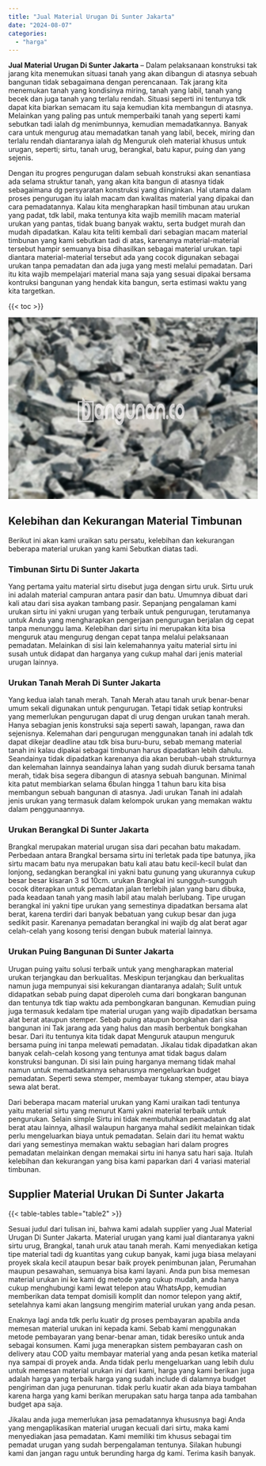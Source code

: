 ```yaml
---
title: "Jual Material Urugan Di Sunter Jakarta"
date: "2024-08-07"
categories: 
  - "harga"
---
```


**Jual Material Urugan Di Sunter Jakarta** – Dalam pelaksanaan konstruksi tak jarang kita menemukan situasi tanah yang akan dibangun di atasnya sebuah bangunan tidak sebagaimana dengan perencanaan. Tak jarang kita menemukan tanah yang kondisinya miring, tanah yang labil, tanah yang becek dan juga tanah yang terlalu rendah. Situasi seperti ini tentunya tdk dapat kita biarkan semacam itu saja kemudian kita membangun di atasnya. Melainkan yang paling pas untuk memperbaiki tanah yang seperti kami sebutkan tadi ialah dg menimbunnya, kemudian memadatkannya. Banyak cara untuk mengurug atau memadatkan tanah yang labil, becek, miring dan terlalu rendah diantaranya ialah dg Menguruk oleh material khusus untuk urugan, seperti; sirtu, tanah urug, berangkal, batu kapur, puing dan yang sejenis.

Dengan itu progres pengurugan dalam sebuah konstruksi akan senantiasa ada selama struktur tanah, yang akan kita bangun di atasnya tidak sebagaimana dg persyaratan konstruksi yang diinginkan. Hal utama dalam proses pengurugan itu ialah macam dan kwalitas material yang dipakai dan cara pemadatannya. Kalau kita mengharapkan hasil timbunan atau urukan yang padat, tdk labil, maka tentunya kita wajib memilih macam material urukan yang pantas, tidak buang banyak waktu, serta budget murah dan mudah dipadatkan. Kalau kita teliti kembali dari sebagian macam material timbunan yang kami sebutkan tadi di atas, karenanya material-material tersebut hampir semuanya bisa dihasilkan sebagai material urukan. tapi diantara material-material tersebut ada yang cocok digunakan sebagai urukan tanpa pemadatan dan ada juga yang mesti melalui pemadatan. Dari itu kita wajib mempelajari material mana saja yang sesuai dipakai bersama kontruksi bangunan yang hendak kita bangun, serta estimasi waktu yang kita targetkan.

{{< toc >}}

![Jual Material Urugan Di Sunter Jakarta](/images/jual-urugan-18.png)

## Kelebihan dan Kekurangan Material Timbunan

Berikut ini akan kami uraikan satu persatu, kelebihan dan kekurangan beberapa material urukan yang kami Sebutkan diatas tadi.

### Timbunan Sirtu Di Sunter Jakarta

Yang pertama yaitu material sirtu disebut juga dengan sirtu uruk. Sirtu uruk ini adalah material campuran antara pasir dan batu. Umumnya dibuat dari kali atau dari sisa ayakan tambang pasir. Sepanjang pengalaman kami urukan sirtu ini yakni urugan yang terbaik untuk pengurugan, terutamanya untuk Anda yang mengharapkan pengerjaan pengurugan berjalan dg cepat tanpa menunggu lama. Kelebihan dari sirtu ini merupakan kita bisa menguruk atau mengurug dengan cepat tanpa melalui pelaksanaan pemadatan. Melainkan di sisi lain kelemahannya yaitu material sirtu ini susah untuk didapat dan harganya yang cukup mahal dari jenis material urugan lainnya.

### Urukan Tanah Merah Di Sunter Jakarta

Yang kedua ialah tanah merah. Tanah Merah atau tanah uruk benar-benar umum sekali digunakan untuk pengurugan. Tetapi tidak setiap kontruksi yang memerlukan pengurugan dapat di urug dengan urukan tanah merah. Hanya sebagian jenis konstruksi saja seperti sawah, lapangan, rawa dan sejenisnya. Kelemahan dari pengurugan menggunakan tanah ini adalah tdk dapat dikejar deadline atau tdk bisa buru-buru, sebab memang material tanah ini kalau dipakai sebagai timbunan harus dipadatkan lebih dahulu. Seandainya tidak dipadatkan karenanya dia akan berubah-ubah strukturnya dan kelemahan lainnya seandainya lahan yang sudah diuruk bersama tanah merah, tidak bisa segera dibangun di atasnya sebuah bangunan. Minimal kita patut membiarkan selama 6bulan hingga 1 tahun baru kita bisa membangun sebuah bangunan di atasnya. Jadi urukan Tanah ini adalah jenis urukan yang termasuk dalam kelompok urukan yang memakan waktu dalam penggunaannya.

### Urukan Berangkal Di Sunter Jakarta

Brangkal merupakan material urugan sisa dari pecahan batu makadam. Perbedaan antara Brangkal bersama sirtu ini terletak pada tipe batunya, jika sirtu macam batu nya merupakan batu kali atau batu kecil-kecil bulat dan lonjong, sedangkan berangkal ini yakni batu gunung yang ukurannya cukup besar besar kisaran 3 sd 10cm. urukan Brangkal ini sungguh-sungguh cocok diterapkan untuk pemadatan jalan terlebih jalan yang baru dibuka, pada keadaan tanah yang masih labil atau malah berlubang. Tipe urugan berangkal ini yakni tipe urukan yang semestinya dipadatkan bersama alat berat, karena terdiri dari banyak bebatuan yang cukup besar dan juga sedikit pasir. Karenanya pemadatan berangkal ini wajib dg alat berat agar celah-celah yang kosong terisi dengan bubuk material lainnya.

### Urukan Puing Bangunan Di Sunter Jakarta

Urugan puing yaitu solusi terbaik untuk yang mengharapkan material urukan terjangkau dan berkualitas. Meskipun terjangkau dan berkualitas namun juga mempunyai sisi kekurangan diantaranya adalah; Sulit untuk didapatkan sebab puing dapat diperoleh cuma dari bongkaran bangunan dan tentunya tdk tiap waktu ada pembongkaran bangunan. Kemudian puing juga termasuk kedalam tipe material urugan yang wajib dipadatkan bersama alat berat ataupun stemper. Sebab puing ataupun bongkahan dari sisa bangunan ini Tak jarang ada yang halus dan masih berbentuk bongkahan besar. Dari itu tentunya kita tidak dapat Menguruk ataupun menguruk bersama puing ini tanpa melewati pemadatan. Jikalau tidak dipadatkan akan banyak celah-celah kosong yang tentunya amat tidak bagus dalam konstruksi bangunan. Di sisi lain puing harganya memang tidak mahal namun untuk memadatkannya seharusnya mengeluarkan budget pemadatan. Seperti sewa stemper, membayar tukang stemper, atau biaya sewa alat berat.

Dari beberapa macam material urukan yang Kami uraikan tadi tentunya yaitu material sirtu yang menurut Kami yakni material terbaik untuk pengurukan. Selain simple Sirtu ini tidak membutuhkan pemadatan dg alat berat atau lainnya, alhasil walaupun harganya mahal sedikit melainkan tidak perlu mengeluarkan biaya untuk pemadatan. Selain dari itu hemat waktu dari yang semestinya memakan waktu sebagian hari dalam progres pemadatan melainkan dengan memakai sirtu ini hanya satu hari saja. Itulah kelebihan dan kekurangan yang bisa kami paparkan dari 4 variasi material timbunan.

## Supplier Material Urukan Di Sunter Jakarta

{{< table-tables table="table2" >}}

Sesuai judul dari tulisan ini, bahwa kami adalah supplier yang Jual Material Urugan Di Sunter Jakarta. Material urugan yang kami jual diantaranya yakni sirtu urug, Brangkal, tanah uruk atau tanah merah. Kami menyediakan ketiga tipe material tadi dg kuantitas yang cukup banyak, kami juga biasa melayani proyek skala kecil ataupun besar baik proyek penimbunan jalan, Perumahan maupun pesawahan, semuanya bisa kami layani. Anda pun bisa memesan material urukan ini ke kami dg metode yang cukup mudah, anda hanya cukup menghubungi kami lewat telepon atau WhatsApp, kemudian memberikan data tempat domisili komplit dan nomor telepon yang aktif, setelahnya kami akan langsung mengirim material urukan yang anda pesan.

Enaknya lagi anda tdk perlu kuatir dg proses pembayaran apabila anda memesan material urukan ini kepada kami. Sebab kami menggunakan metode pembayaran yang benar-benar aman, tidak beresiko untuk anda sebagai konsumen. Kami juga menerapkan sistem pembayaran cash on delivery atau COD yaitu membayar material yang anda pesan ketika material nya sampai di proyek anda. Anda tidak perlu mengeluarkan uang lebih dulu untuk memesan material urukan ini dari kami, harga yang kami berikan juga adalah harga yang terbaik harga yang sudah include di dalamnya budget pengiriman dan juga penurunan. tidak perlu kuatir akan ada biaya tambahan karena harga yang kami berikan merupakan satu harga tanpa ada tambahan budget apa saja.

Jikalau anda juga memerlukan jasa pemadatannya khususnya bagi Anda yang mengaplikasikan material urugan kecuali dari sirtu, maka kami menyediakan jasa pemadatan. Kami memiliki tim khusus sebagai tim pemadat urugan yang sudah berpengalaman tentunya. Silakan hubungi kami dan jangan ragu untuk berunding harga dg kami. Terima kasih banyak.
